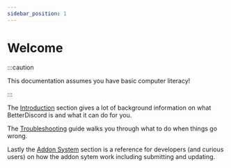 ```yaml
---
sidebar_position: 1
---
```


# Welcome
:::caution

This documentation assumes you have basic computer literacy!

:::

The [Introduction](./introduction) section gives a lot of background information on what BetterDiscord is and what it can do for you.

The [Troubleshooting](./troubleshooting) guide walks you through what to do when things go wrong.

Lastly the [Addon System](./addons) section is a reference for developers (and curious users) on how the addon sytem work including submitting and updating.